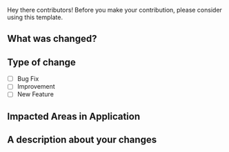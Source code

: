 Hey there contributors! Before you make your contribution, please consider using this template.

## What was changed?


## Type of change

- [ ] Bug Fix
- [ ] Improvement
- [ ] New Feature

## Impacted Areas in Application

## A description about your changes
